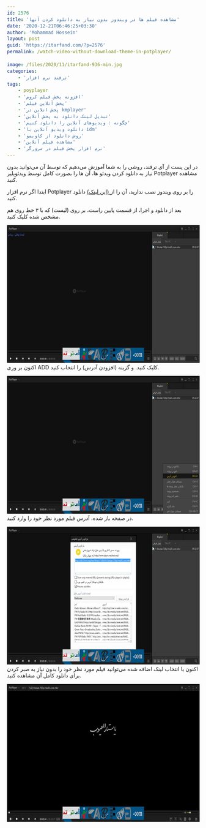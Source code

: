 ```yaml
---
id: 2576
title: 'مشاهده فیلم ها در ویندوز بدون نیاز به دانلود کردن آنها'
date: '2020-12-21T06:46:25+03:30'
author: 'Mohammad Hossein'
layout: post
guid: 'https://itarfand.com/?p=2576'
permalink: /watch-video-without-download-theme-in-potplayer/

image: /files/2020/11/itarfand-936-min.jpg
categories:
    - 'ترفند نرم افزار'
tags:
    - poyplayer
    - 'افزونه پخش فیلم کروم'
    - 'پخش آنلاین فیلم'
    - 'پخش انلاین در kmplayer'
    - 'تبدیل لینک دانلود به پخش آنلاین'
    - 'چگونه : ویدیوهای آنلاین را دانلود کنیم'
    - 'دانلود ویدیو آنلاین با idm'
    - 'روش دانلود از کاویمو'
    - 'مشاهده فیلم آنلاین'
    - 'نرم افزار پخش فیلم در مرورگر'
---
```


در این پست از آی ترفند، روشی را به شما آموزش می‌دهیم که توسط آن می‌توانید بدون نیاز به دانلود کردن ویدئو ها، آن ها را بصورت کامل توسط ویدئوپلیر Potplayer مشاهده کنید.

ابتدا اگر نرم افزار Potplayer را بر روی ویندوز نصب ندارید، آن را از[ (این لینک)](https://soft98.ir/multi-media/player/2438-daum-potplayer.html) دانلود کنید.

بعد از دانلود و اجرا، از قسمت پایین راست، بر روی (لیست) که با ۳ خط روی هم مشخص شده کلیک کنید.

![mhkarami97](/files/2020/11/itarfand-932-min.jpg)
اکنون بر وری ADD کلیک کنید. و گزینه (افزودن آدرس) را انتخاب کنید.

![mhkarami97](/files/2020/11/itarfand-933-min.jpg)
در صفحه باز شده، آدرس فیلم مورد نظر خود را وارد کنید.

![mhkarami97](/files/2020/11/itarfand-934-min.jpg)
اکنون با انتخاب لینک اضافه شده می‌توانید فیلم مورد نظر خود را بدون نیاز به صبر کردن برای دانلود کامل آن مشاهده کنید.

![mhkarami97](/files/2020/11/itarfand-935-min.jpg)
